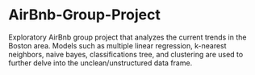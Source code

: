 # AirBnb-Group-Project

Exploratory AirBnb group project that analyzes the current trends in the Boston area. Models such as multiple linear regression, k-nearest neighbors, naive bayes, classifications tree, and clustering are used to further delve into the unclean/unstructured data frame.
